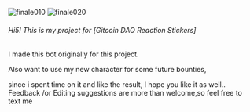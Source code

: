 ![finale010](https://user-images.githubusercontent.com/83480661/151657314-07d50d4b-37a7-4a7c-80f0-e8201e9a6611.png)
![finale020](https://user-images.githubusercontent.com/83480661/151657313-5d82f181-25aa-4bc1-b5a3-5cfa6e5d5b76.png)


###### Hi5! This is my project for [Gitcoin DAO Reaction Stickers] 
I made this bot originally for this project. 

Also want to use my new character for some future bounties,

since i spent time on it and like the result, I hope you like it as well.. 
Feedback /or Editing suggestions are more than welcome,so feel free to text me
